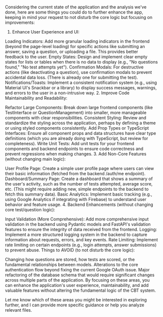 Considering the current state of the application and the analysis we've done, here are some things you could do to further enhance the app, keeping in mind your request to not disturb the core logic but focusing on improvements:

1. Enhance User Experience and UI:

Loading Indicators: Add more granular loading indicators in the frontend (beyond the page-level loading) for specific actions like submitting an answer, saving a question, or uploading a file. This provides better feedback to the user.
Empty States: Design and implement clear empty states for lists or tables when there is no data to display (e.g., "No questions found," "No test attempts yet").
Confirmation Modals: For destructive actions (like deactivating a question), use confirmation modals to prevent accidental data loss. (There is already one for submitting the test).
Notifications/Toasts: Implement a consistent notification system (e.g., using Material UI's Snackbar or a library) to display success messages, warnings, and errors to the user in a non-intrusive way.
2. Improve Code Maintainability and Readability:

Refactor Large Components: Break down large frontend components (like TestInterface or QuestionManagement) into smaller, more manageable components with clear responsibilities.
Consistent Styling: Review and standardize the styling across the application, perhaps by defining a theme or using styled components consistently.
Add Prop Types or TypeScript Interfaces: Ensure all component props and data structures have clear type definitions (which you are already doing with TypeScript, but review for completeness).
Write Unit Tests: Add unit tests for your frontend components and backend endpoints to ensure code correctness and prevent regressions when making changes.
3. Add Non-Core Features (without changing main logic):

User Profile Page: Create a simple user profile page where users can view their basic information (fetched from the backend /auth/me endpoint).
Dashboard/Summary Page: Create a dashboard that shows a summary of the user's activity, such as the number of tests attempted, average score, etc. (This might require adding new, simple endpoints to the backend to fetch this summary data).
Basic Analytics: Implement basic tracking (e.g., using Google Analytics if integrating with Firebase) to understand user behavior and feature usage.
4. Backend Enhancements (without changing core test/question logic):

Input Validation (More Comprehensive): Add more comprehensive input validation in the backend using Pydantic models and FastAPI's validation features to ensure the integrity of data received from the frontend.
Logging: Implement a more structured logging system in the backend to capture information about requests, errors, and key events.
Rate Limiting: Implement rate limiting on certain endpoints (e.g., login attempts, answer submissions) to prevent abuse.
Things to AVOID (to not disturb the core logic):

Changing how questions are stored, how tests are scored, or the fundamental relationships between models.
Alterations to the core authentication flow beyond fixing the current Google OAuth issue.
Major refactoring of the database schema that would require significant changes across multiple parts of the application.
By focusing on these areas, you can enhance the application's user experience, maintainability, and add valuable features without altering the fundamental logic of the CBT system.

Let me know which of these areas you might be interested in exploring further, and I can provide more specific guidance or help you analyze relevant files.




